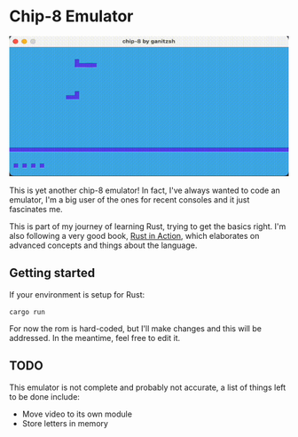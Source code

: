 # Chip-8 Emulator

![Recording of the running emulator](assets/recording.gif)

This is yet another chip-8 emulator! In fact, I've always wanted to code an
emulator, I'm a big user of the ones for recent consoles and it just fascinates
me.

This is part of my journey of learning Rust, trying to get the basics right. I'm
also following a very good book,
[Rust in Action](https://www.manning.com/books/rust-in-action), which elaborates
on advanced concepts and things about the language.

## Getting started

If your environment is setup for Rust:

```
cargo run
```

For now the rom is hard-coded, but I'll make changes and this will be addressed.
In the meantime, feel free to edit it.

## TODO

This emulator is not complete and probably not accurate, a list of things left
to be done include:

- Move video to its own module
- Store letters in memory
